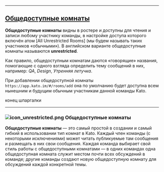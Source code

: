 ********************************************************************************
## <a href="#unrestricted-rooms" name="unrestricted-rooms">Общедоступные комнаты</a>

**Общедоступные комнаты** видны в ростере и доступны для чтения и записи любому участнику команды, в настройке доступа которого включён атом [All Unrestricted Rooms] (мы будем называть таких участников «обычными»). В английском варианте общедоступные комнаты называются **unrestricted**. 

Как правило, общедоступным комнатам даются «говорящие» названия, помогающие с одного взгляда определить тему сообщений в них, например: _QA_, _Design_, _Утренняя летучка_.

При добавлении общедоступной комнаты `https://app.kato.im/#/rooms/add` она по умолчанию будет доступна всем нынешним и будущим обычным участникам данной команды Kato.

конец шпаргалки
***

### ![icon_unrestricted.png](https://s3.amazonaws.com/kato-share/c40a19803021fd1a9a2a7e0c1d5501b2db31191dacbe9dda631b6c943a6521bf/clip.png) Общедоступные комнаты

**Общедоступные комнаты** — это самый простой в создании и самый гибкий в использовании тип комнат в Kato. Каждый член команды (с некоторыми исключениями) может читать публикуемые там сообщения и размещать в них свои сообщения. Каждая команда выбирает свой стиль работы с общедоступными комнатами — в одних командах одна общедоступная комната служит местом почти всех обсуждений в команде; другие команды создают новую общедоступную комнату для обсуждений каждой конкретной темы.
